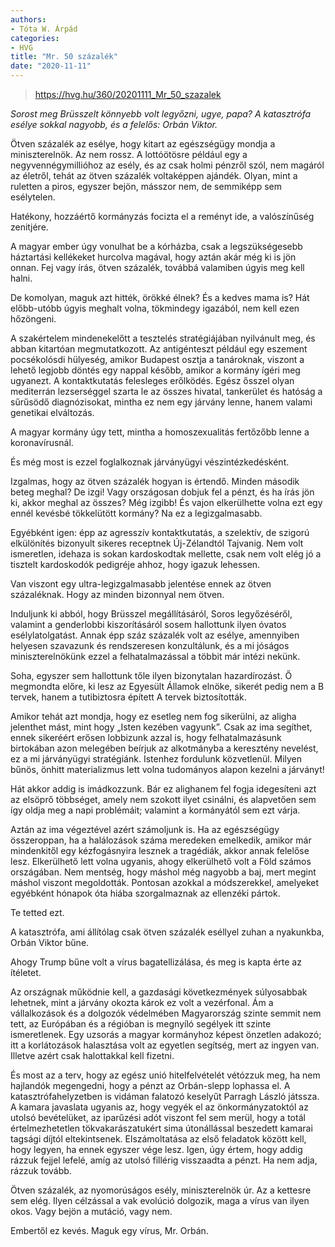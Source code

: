 ```yaml
---
authors:
- Tóta W. Árpád
categories:
- HVG
title: "Mr. 50 százalék"
date: "2020-11-11"
---
```


> https://hvg.hu/360/20201111_Mr_50_szazalek

*Sorost meg Brüsszelt könnyebb volt legyőzni, ugye, papa? A katasztrófa esélye sokkal nagyobb, és a felelős: Orbán Viktor.*

Ötven százalék az esélye, hogy kitart az egészségügy  mondja a miniszterelnök. Az nem rossz. A lottóötösre például egy a negyvennégymillióhoz az esély, és az csak holmi pénzről szól, nem magáról az életről, tehát az ötven százalék voltaképpen ajándék. Olyan, mint a ruletten a piros, egyszer bejön, másszor nem, de semmiképp sem esélytelen.

Hatékony, hozzáértő kormányzás focizta el a reményt ide, a valószínűség zenitjére.

A magyar ember úgy vonulhat be a kórházba, csak a legszükségesebb háztartási kellékeket hurcolva magával, hogy aztán akár még ki is jön onnan. Fej vagy írás, ötven százalék, továbbá valamiben úgyis meg kell halni.

De komolyan, maguk azt hitték, örökké élnek? És a kedves mama is? Hát előbb-utóbb úgyis meghalt volna, tökmindegy igazából, nem kell ezen hőzöngeni.

A szakértelem mindenekelőtt a tesztelés stratégiájában nyilvánult meg, és abban kitartóan megmutatkozott. Az antigénteszt például egy eszement pocsékolósdi hülyeség, amikor Budapest osztja a tanároknak, viszont a lehető legjobb döntés egy nappal később, amikor a kormány ígéri meg ugyanezt. A kontaktkutatás felesleges erőlködés. Egész ősszel olyan mediterrán lezserséggel szarta le az összes hivatal, tankerület és hatóság a sűrűsödő diagnózisokat, mintha ez nem egy járvány lenne, hanem valami genetikai elváltozás.

A magyar kormány úgy tett, mintha a homoszexualitás fertőzőbb lenne a koronavírusnál.

És még most is ezzel foglalkoznak járványügyi vészintézkedésként.

Izgalmas, hogy az ötven százalék hogyan is értendő. Minden második beteg meghal? De izgi! Vagy országosan dobjuk fel a pénzt, és ha írás jön ki, akkor meghal az összes? Még izgibb! És vajon elkerülhette volna ezt egy ennél kevésbé tökkelütött kormány? Na ez a legizgalmasabb.

Egyébként igen: épp az agresszív kontaktkutatás, a szelektív, de szigorú elkülönítés bizonyult sikeres receptnek Új-Zélandtól Tajvanig. Nem volt ismeretlen, idehaza is sokan kardoskodtak mellette, csak nem volt elég jó a tisztelt kardoskodók pedigréje ahhoz, hogy igazuk lehessen.

Van viszont egy ultra-legizgalmasabb jelentése ennek az ötven százaléknak. Hogy az minden bizonnyal nem ötven.

Induljunk ki abból, hogy Brüsszel megállításáról, Soros legyőzéséről, valamint a genderlobbi kiszorításáról sosem hallottunk ilyen óvatos esélylatolgatást. Annak épp száz százalék volt az esélye, amennyiben helyesen szavazunk és rendszeresen konzultálunk, és a mi jóságos miniszterelnökünk ezzel a felhatalmazással a többit már intézi nekünk.

Soha, egyszer sem hallottunk tőle ilyen bizonytalan hazardírozást. Ő megmondta előre, ki lesz az Egyesült Államok elnöke, sikerét pedig nem a B tervek, hanem a tutibiztosra épített A tervek biztosították.

Amikor tehát azt mondja, hogy ez esetleg nem fog sikerülni, az aligha jelenthet mást, mint hogy „Isten kezében vagyunk”. Csak az ima segíthet, ennek sikeréért erősen lobbizunk azzal is, hogy felhatalmazásunk birtokában azon melegében beírjuk az alkotmányba a keresztény nevelést, ez a mi járványügyi stratégiánk. Istenhez fordulunk közvetlenül. Milyen bűnös, önhitt materializmus lett volna tudományos alapon kezelni a járványt!

Hát akkor addig is imádkozzunk. Bár ez alighanem fel fogja idegesíteni azt az elsöprő többséget, amely nem szokott ilyet csinálni, és alapvetően sem így oldja meg a napi problémáit; valamint a kormányától sem ezt várja.

Aztán az ima végeztével azért számoljunk is. Ha az egészségügy összeroppan, ha a halálozások száma meredeken emelkedik, amikor már mindenkitől egy kézfogásnyira lesznek a tragédiák, akkor annak felelőse lesz. Elkerülhető lett volna ugyanis, ahogy elkerülhető volt a Föld számos országában. Nem mentség, hogy máshol még nagyobb a baj, mert megint máshol viszont megoldották. Pontosan azokkal a módszerekkel, amelyeket egyébként hónapok óta hiába szorgalmaznak az ellenzéki pártok.

Te tetted ezt.

A katasztrófa, ami állítólag csak ötven százalék eséllyel zuhan a nyakunkba, Orbán Viktor bűne.

Ahogy Trump bűne volt a vírus bagatellizálása, és meg is kapta érte az ítéletet.

Az országnak működnie kell, a gazdasági következmények súlyosabbak lehetnek, mint a járvány okozta károk  ez volt a vezérfonal. Ám a vállalkozások és a dolgozók védelmében Magyarország szinte semmit nem tett, az Európában és a régióban is megnyíló segélyek itt szinte ismeretlenek. Egy uzsorás a magyar kormányhoz képest önzetlen adakozó; itt a korlátozások halasztása volt az egyetlen segítség, mert az ingyen van. Illetve azért csak halottakkal kell fizetni.

És most az a terv, hogy az egész unió hitelfelvételét vétózzuk meg, ha nem hajlandók megengedni, hogy a pénzt az Orbán-slepp lophassa el. A katasztrófahelyzetben is vidáman falatozó keselyűt Parragh László játssza. A kamara javaslata ugyanis az, hogy vegyék el az önkormányzatoktól az utolsó bevételüket, az iparűzési adót  viszont fel sem merül, hogy a totál értelmezhetetlen tökvakarászatukért sima útonállással beszedett kamarai tagsági díjtól eltekintsenek. Elszámoltatása az első feladatok között kell, hogy legyen, ha ennek egyszer vége lesz. Igen, úgy értem, hogy addig rázzuk fejjel lefelé, amíg az utolsó fillérig visszaadta a pénzt. Ha nem adja, rázzuk tovább.

Ötven százalék, az nyomorúságos esély, miniszterelnök úr. Az a kettesre sem elég. Ilyen célzással a vak evolúció dolgozik, maga a vírus van ilyen okos. Vagy bejön a mutáció, vagy nem.

Embertől ez kevés. Maguk egy vírus, Mr. Orbán.
